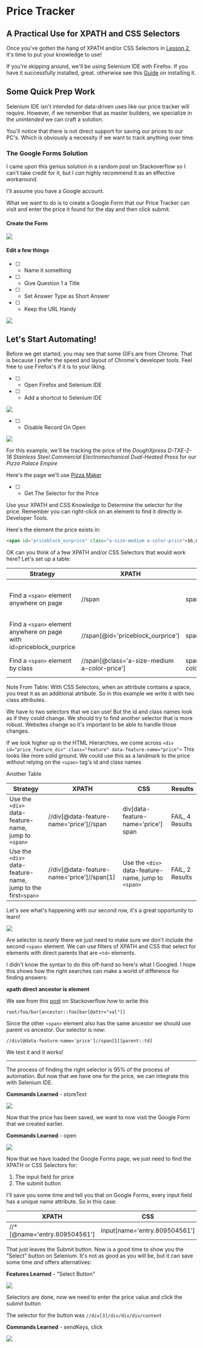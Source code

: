 # Price Tracker
## A Practical Use for XPATH and CSS Selectors
Once you've gotten the hang of XPATH and/or CSS Selectors in [Lesson 2](https://github.com/estasney/Master_Builders/blob/master/Courses/Lesson%202%20-%20Selectors.md), it's time to put your knowledge to use!

If you're skipping around, we'll be using Selenium IDE with Firefox. If you have it successfully installed, great. otherwise see this [Guide](https://github.com/estasney/Master_Builders/blob/master/Resources/Installing%20Selenium%20IDE.md) on installing it.

## Some Quick Prep Work

Selenium IDE isn't intended for data-driven uses like our price tracker will require. However, if we remember that as master builders, we specialize in the *unintended* we can craft a solution.

You'll notice that there is not direct support for saving our prices to our PC's. Which is obviously a necessity if we want to track anything over time.

### The Google Forms Solution
I came upon this genius solution in a random post on Stackoverflow so I can't take credit for it, but I *can* highly recommend it as an effective workaround.

I'll assume you have a Google account.

What we want to do is to create a Google Form that our Price Tracker can visit and enter the price it found for the day and then click submit.

#### Create the Form

![](https://thumbs.gfycat.com/TenderAbleFlycatcher-size_restricted.gif)

#### Edit a few things

- [ ] - Name it something
- [ ] - Give Question 1 a Title
- [ ] - Set Answer Type as Short Answer
- [ ] - Keep the URL Handy

![](https://thumbs.gfycat.com/RewardingCanineDoe-size_restricted.gif)

## Let's Start Automating!

Before we get started, you may see that some GIFs are from Chrome. That is because I prefer the speed and layout of Chrome's developer tools.
Feel free to use Firefox's if it is to your liking.

- [ ] - Open Firefox and Selenium IDE
- [ ] - Add a shortcut to Selenium IDE

![](https://thumbs.gfycat.com/GlossyCourageousIsabellinewheatear-size_restricted.gif)


- [ ] - Disable Record On Open

![](https://thumbs.gfycat.com/InfamousPettyCheetah-size_restricted.gif)


For this example, we'll be tracking the price of the *DoughXpress D-TXE-2-18 Stainless Steel Commercial Electromechanical Dual-Heated Press* for our *Pizza Palace Empire*

Here's the page we'll use [Pizza Maker](https://www.amazon.com/DoughXpress-D-TXE-2-18-Commercial-Electromechanical-Dual-Heated/dp/B004JPB5CE)


- [ ] - Get The Selector for the Price


Use your XPATH and CSS Knowledge to Determine the selector for the price. Remember you can right-click on an element to find it directly in Developer Tools.

Here's the element the price exists in:

```HTML
<span id="priceblock_ourprice" class="a-size-medium a-color-price">$6,890.00</span>
```

OK can you think of a few XPATH and/or CSS Selectors that would work here? Let's set up a table:

Strategy | XPATH | CSS | Results
 --- |--- | --- | ---
 Find a ```<span>``` element anywhere on page | //span | span | FAIL - 973 Results, Too Broad
 Find a ```<span>``` element anywhere on page with id=priceblock_ourprice| //span[@id='priceblock_ourprice'] | span#priceblock_ourprice | PASS
 Find a ```<span>``` element by class | //span[@class='a-size-medium a-color-price'] | span.a-size-medium.a-color-price | PASS (See Note)
 

Note From Table: With CSS Selectors, when an attribute contains a space, you treat it as an additional atrtibute. So in this example we write it with two class attributes.

We have to two selectors that we can use! But the id and class names look as if they could change. We should try to find another selector that is more robust. Websites change so it's important to be able to handle those changes.

If we look higher up in the HTML Hierarchies, we come across ```<div id="price_feature_div" class="feature" data-feature-name="price">```
This looks like more solid ground. We could use this as a landmark to the price without relying on the ```<span>``` tag's id and class names

Another Table

Strategy | XPATH | CSS | Results
 --- |--- | --- | ---
Use the ```<div>``` data-feature-name, jump to ```<span>```| //div[@data-feature-name='price']//span | div[data-feature-name='price'] span | FAIL, 4 Results
Use the ```<div>``` data-feature-name, jump to the first```<span>``` | //div[@data-feature-name='price']//span[1] | Use the ```<div>``` data-feature-name, jump to ```<span>```| FAIL, 2 Results


Let's see what's happening with our second row, it's a great opportunity to learn!

![](https://thumbs.gfycat.com/FittingEsteemedArieltoucan-size_restricted.gif)


Are selector is *nearly* there we just need to make sure we don't include the second ```<span>``` element. We can use filters of XPATH and CSS that select for elements with direct parents that are ```<td>``` elements.

I didn't know the syntax to do this off-hand so here's what I Googled. I hope this shows how the right searches can make a world of difference for finding answers:

**xpath direct ancestor is element**

We see from this [post](https://stackoverflow.com/questions/3005370/xpath-to-find-nearest-ancestor-element-that-contains-an-element-that-has-an-attr) on Stackoverflow how to write this

```root/foo/bar[ancestor::foo[bar[@attr="val"]]```

Since the other ```<span>``` element also has the same ancestor we should use parent vs ancestor. Our selector is now:

```//div[@data-feature-name='price']//span[1][parent::td]```

We test it and it works!


*** 

The process of finding the right selector is 95% of the process of automation. But now that we have one for the price, we can integrate this with Selenium IDE.

**Commands Learned** - storeText



![](https://thumbs.gfycat.com/ViciousTangibleHuman-size_restricted.gif)


Now that the price has been saved, we want to now visit the Google Form that we created earlier.

**Commands Learned** - open

![](https://thumbs.gfycat.com/ShadyDevotedIncatern-size_restricted.gif)


Now that we have loaded the Google Forms page, we just need to find the XPATH or CSS Selectors for:
1. The input field for price
2. The submit button

I'll save you some time and tell you that on Google Forms, every input field has a unique name attribute. So in this case:

XPATH | CSS |
--- | ---
//*[@name='entry.809504561'] | input[name='entry.809504561']


That just leaves the Submit button. Now is a good time to show you the "Select" button on Selenium. It's not as good as you will be, but it can save some time *and* offers alternatives:

**Features Learned** - "Select Button"

![](https://thumbs.gfycat.com/SecondhandFirmEagle-size_restricted.gif)


Selectors are done, now we need to enter the price value and click the submit button

The selector for the button was ```//div[3]/div/div/div/content```

**Commands Learned** - sendKeys, click

![](https://thumbs.gfycat.com/ElectricTanConey-size_restricted.gif)









